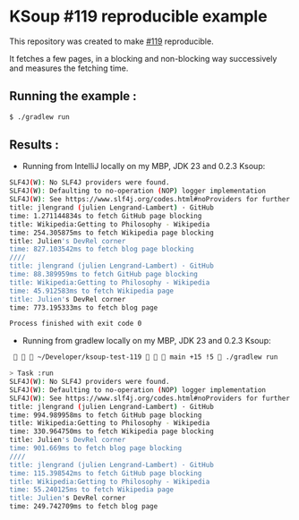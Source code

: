 # KSoup #119 reproducible example

This repository was created to make [#119](https://github.com/fleeksoft/ksoup/issues/119) reproducible.

It fetches a few pages, in a blocking and non-blocking way successively and measures the fetching time. 

## Running the example : 

```bash
$ ./gradlew run
```

## Results : 

* Running from IntelliJ locally on my MBP, JDK 23 and 0.2.3 Ksoup:

```bash
SLF4J(W): No SLF4J providers were found.
SLF4J(W): Defaulting to no-operation (NOP) logger implementation
SLF4J(W): See https://www.slf4j.org/codes.html#noProviders for further details.
title: jlengrand (julien Lengrand-Lambert) · GitHub
time: 1.271144834s to fetch GitHub page blocking
title: Wikipedia:Getting to Philosophy - Wikipedia
time: 254.305875ms to fetch Wikipedia page blocking
title: Julien's DevRel corner
time: 827.103542ms to fetch blog page blocking
////
title: jlengrand (julien Lengrand-Lambert) · GitHub
time: 88.389959ms to fetch GitHub page blocking
title: Wikipedia:Getting to Philosophy - Wikipedia
time: 45.912583ms to fetch Wikipedia page
title: Julien's DevRel corner
time: 773.195333ms to fetch blog page

Process finished with exit code 0
```

* Running from gradlew locally on my MBP, JDK 23 and 0.2.3 Ksoup:

```bash
    ~/Developer/ksoup-test-119    main +15 !5  ./gradlew run                                                                                          1 ✘  11:32:00  

> Task :run
SLF4J(W): No SLF4J providers were found.
SLF4J(W): Defaulting to no-operation (NOP) logger implementation
SLF4J(W): See https://www.slf4j.org/codes.html#noProviders for further details.
title: jlengrand (julien Lengrand-Lambert) · GitHub
time: 994.989958ms to fetch GitHub page blocking
title: Wikipedia:Getting to Philosophy - Wikipedia
time: 330.964750ms to fetch Wikipedia page blocking
title: Julien's DevRel corner
time: 901.669ms to fetch blog page blocking
////
title: jlengrand (julien Lengrand-Lambert) · GitHub
time: 115.398542ms to fetch GitHub page blocking
title: Wikipedia:Getting to Philosophy - Wikipedia
time: 55.240125ms to fetch Wikipedia page
title: Julien's DevRel corner
time: 249.742709ms to fetch blog page

```
